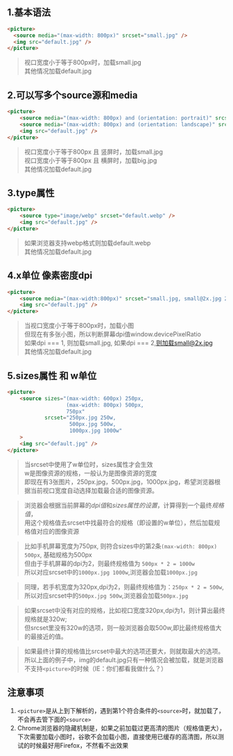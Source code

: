 ## 1.基本语法
```html
<picture>
  <source media="(max-width: 800px)" srcset="small.jpg" />
  <img src="default.jpg" />
</picture>
```
> 视口宽度小于等于800px时，加载small.jpg<br/>其他情况加载default.jpg

## 2.可以写多个source源和media
```html
<picture>
    <source media="(max-width: 800px) and (orientation: portrait)" srcset="small.jpg" />
    <source media="(max-width: 800px) and (orientation: landscape)" srcset="big.jpg" />
    <img src="default.jpg" />
</picture>
```
> 视口宽度小于等于800px 且 竖屏时，加载small.jpg<br/>视口宽度小于等于800px 且 横屏时，加载big.jpg<br/>其他情况加载default.jpg

## 3.type属性
```html
<picture>
    <source type="image/webp" srcset="default.webp" />
    <img src="default.jpg" />
</picture>
```
> 如果浏览器支持webp格式则加载default.webp<br/>其他情况加载default.jpg

## 4.x单位 像素密度dpi
```html
<picture>
    <source media="(max-width:800px)" srcset="small.jpg, small@2x.jpg 2x" />
    <img src="default.jpg" />
</picture>
```
> 当视口宽度小于等于800px时，加载小图<br/>但现在有多张小图，所以判断屏幕dpi值window.devicePixelRatio<br/>如果dpi === 1, 则加载small.jpg, 如果dpi === 2,则加载small@2x.jpg<br/>其他情况加载default.jpg

## 5.sizes属性 和 w单位
```html
<picture>
    <source sizes="(max-width: 600px) 250px,
                   (max-width: 800px) 500px,
                   750px"
            srcset="250px.jpg 250w,
                    500px.jpg 500w,
                    1000px.jpg 1000w"
    >
    <img src="default.jpg" />
</picture>
```
> 当srcset中使用了w单位时，sizes属性才会生效<br/>
> w是图像资源的规格，一般认为是图像资源的宽度<br/>
> 即现在有3张图片，250px.jpg，500px.jpg，1000px.jpg，希望浏览器根据当前视口宽度自动选择加载最合适的图像资源。


> 浏览器会根据当前屏幕的*dpi值*和*sizes属性的设置*，计算得到一个最终*规格值*，<br/>
> 用这个规格值去srcset中找最符合的规格（即设置的w单位），然后加载规格值对应的图像资源


> 比如手机屏幕宽度为750px, 则符合sizes中的第2条`(max-width: 800px) 500px`, 基础规格为500px<br/>
> 但由于手机屏幕的dpi为2，则最终规格值为 `500px * 2 = 1000w`<br/>
> 所以对应srcset中的`1000px.jpg 1000w`,浏览器会加载`1000px.jpg`<br/>


> 同理，若手机宽度为320px,dpi为2，则最终规格值为：`250px * 2 = 500w`, <br/>
> 所以对应srcset中的`500px.jpg 500w`,浏览器会加载`500px.jpg`

> 如果srcset中没有对应的规格，比如视口宽度320px,dpi为1，则计算出最终规格就是320w;<br/>
> 但srcset里没有320w的选项，则一般浏览器会取500w,即比最终规格值大的最接近的值。

> 如果最终计算的规格值比srcset中最大的选项还要大，则就取最大的选项。所以上面的例子中，img的default.jpg只有一种情况会被加载，就是浏览器不支持`<picture>`的时候（IE：你们都看我做什么？）

## 注意事项
1. `<picture>`是从上到下解析的，遇到第1个符合条件的`<source>`时，就加载了，不会再去管下面的`<source>`
2. Chrome浏览器的隐藏机制是，如果之前加载过更高清的图片（规格值更大），下次需要加载小图时，谷歌不会加载小图，直接使用已缓存的高清图，所以测试的时候最好用Firefox，不然看不出效果